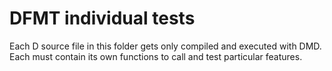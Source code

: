 # DFMT individual tests 

Each D source file in this folder gets only compiled and executed with DMD.
Each must contain its own functions to call and test particular features.
